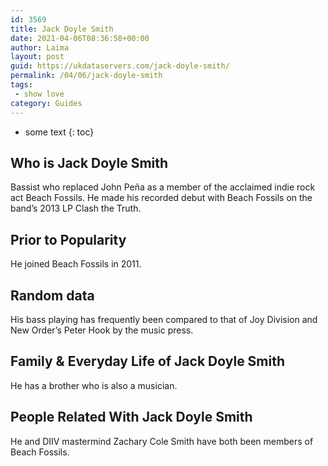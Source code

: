 ```yaml
---
id: 3569
title: Jack Doyle Smith
date: 2021-04-06T08:36:58+00:00
author: Laima
layout: post
guid: https://ukdataservers.com/jack-doyle-smith/
permalink: /04/06/jack-doyle-smith
tags:
 - show love
category: Guides
---
```


* some text
{: toc}


## Who is Jack Doyle Smith
                  
                  
                  
Bassist who replaced John Peña as a member of the acclaimed indie rock act Beach Fossils. He made his recorded debut with Beach Fossils on the band&#8217;s 2013 LP Clash the Truth.
                  
              
            
              
            
                
                
                
## Prior to Popularity
                  
                  
                  
He joined Beach Fossils in 2011.
                  
              
            
              
            
                
                
                
## Random data
                  
                  
                  
His bass playing has frequently been compared to that of Joy Division and New Order&#8217;s Peter Hook by the music press. 
                  
              
            
              
            
                
                
                
## Family & Everyday Life of Jack Doyle Smith
                  
                  
                  
He has a brother who is also a musician. 
                  
              
            
              
            
                
                
                
## People Related With Jack Doyle Smith
                  
                  
                  
He and DIIV mastermind Zachary Cole Smith have both been members of Beach Fossils. 
                  
              
            
              
            
                
              
            
              
              
            
            
              
            
          
          
          